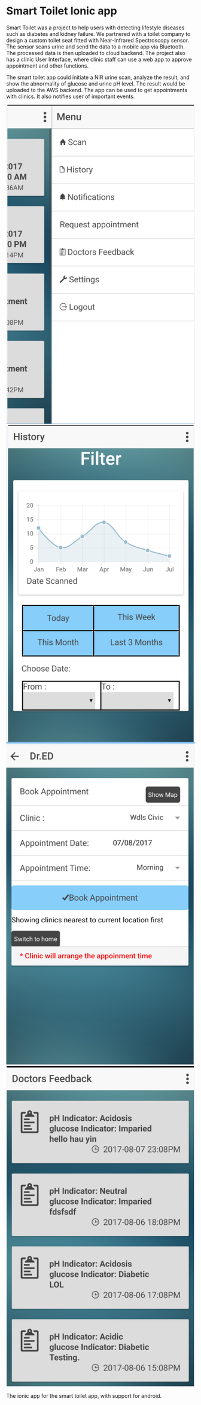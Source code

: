 # Smart Toilet Ionic app
Smart Toilet was a project to help users with detecting lifestyle diseases such as diabetes and kidney failure. We partnered with a toilet company to design a custom toilet seat fitted with Near-Infrared Spectroscopy sensor. The sensor scans urine and send the data to a mobile app via Bluetooth. The processed data is then uploaded to cloud backend. The project also has a clinic User Interface, where clinic staff can use a web app to approve appointment and other functions.

The smart toilet app could initiate a NIR urine scan, analyze the result, and show the abnormality of glucose and urine pH level. The result would be uploaded to the AWS backend. The app can be used to get appointments with clinics. It also notifies user of important events.

![menu](https://github.com/sainalshah/Smart-Toilet-Ionic-app/blob/master/docs/menu.png)
![history](https://github.com/sainalshah/Smart-Toilet-Ionic-app/blob/master/docs/history.png)
![book appoinment](https://github.com/sainalshah/Smart-Toilet-Ionic-app/blob/master/docs/book.png)
![notifications](https://github.com/sainalshah/Smart-Toilet-Ionic-app/blob/master/docs/notifications.png)

The ionic app for the smart toilet app, with support for android.
